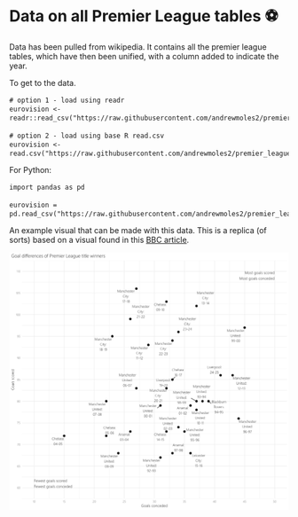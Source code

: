 # Data on all Premier League tables ⚽

Data has been pulled from wikipedia. It contains all the premier league tables, which have then been unified, with a column added to indicate the year. 

To get to the data. 

```{r}
# option 1 - load using readr
eurovision <- readr::read_csv("https://raw.githubusercontent.com/andrewmoles2/premier_league_tables/main/data/premier_league_tables.csv")

# option 2 - load using base R read.csv
eurovision <- read.csv("https://raw.githubusercontent.com/andrewmoles2/premier_league_tables/main/data/premier_league_tables.csv")
``` 

For Python:

```{python}
import pandas as pd

eurovision = pd.read_csv("https://raw.githubusercontent.com/andrewmoles2/premier_league_tables/main/data/premier_league_tables.csv")
```

An example visual that can be made with this data. This is a replica (of sorts) based on a visual found in this [BBC article](https://www.bbc.co.uk/sport/football/articles/ce3xqv0k6xgo). 

![](winners_gd.png)

